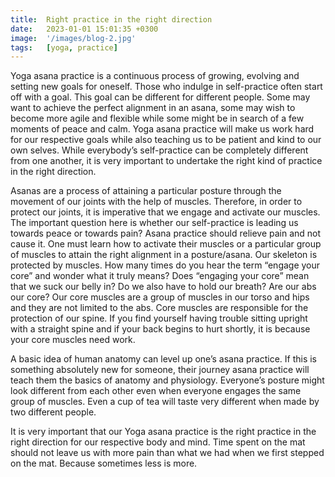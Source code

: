 ```yaml
---
title:  Right practice in the right direction
date:   2023-01-01 15:01:35 +0300
image:  '/images/blog-2.jpg'
tags:   [yoga, practice]
---
```

Yoga asana practice is a continuous process of growing, evolving and setting new goals for oneself. Those who indulge in self-practice often start off with a goal. This goal can be different for different people. Some may want to achieve the perfect alignment in an asana, some may wish to become more agile and flexible while some might be in search of a few moments of peace and calm. Yoga asana practice will make us work hard for our respective goals while also teaching us to be patient and kind to our own selves. While everybody’s self-practice can be completely different from one another, it is very important to undertake the right kind of practice in the right direction.

Asanas are a process of attaining a particular posture through the movement of our joints with the help of muscles. Therefore, in order to protect our joints, it is imperative that we engage and activate our muscles. The important question here is whether our self-practice is leading us towards peace or towards pain? Asana practice should relieve pain and not cause it. One must learn how to activate their muscles or a particular group of muscles to attain the right alignment in a posture/asana. Our skeleton is protected by muscles. How many times do you hear the term “engage your core” and wonder what it truly means? Does “engaging your core” mean that we suck our belly in? Do we also have to hold our breath? Are our abs our core? Our core muscles are a group of muscles in our torso and hips and they are not limited to the abs. Core muscles are responsible for the protection of our spine. If you find yourself having trouble sitting upright with a straight spine and if your back begins to hurt shortly, it is because your core muscles need work.

A basic idea of human anatomy can level up one’s asana practice. If this is something absolutely new for someone, their journey asana practice will teach them the basics of anatomy and physiology. Everyone’s posture might look different from each other even when everyone engages the same group of muscles. Even a cup of tea will taste very different when made by two different people.

It is very important that our Yoga asana practice is the right practice in the right direction for our respective body and mind. Time spent on the mat should not leave us with more pain than what we had when we first stepped on the mat. Because sometimes less is more.

